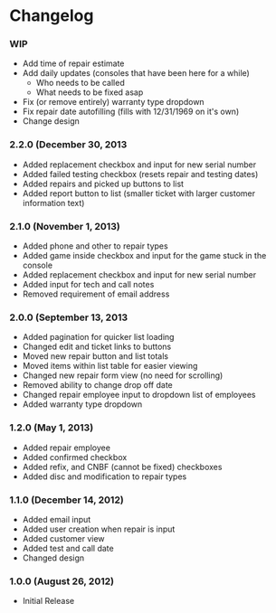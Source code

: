 # Changelog

### WIP

* Add time of repair estimate
* Add daily updates (consoles that have been here for a while)
	* Who needs to be called
	* What needs to be fixed asap
* Fix (or remove entirely) warranty type dropdown
* Fix repair date autofilling (fills with 12/31/1969 on it's own)
* Change design

### 2.2.0 (December 30, 2013

* Added replacement checkbox and input for new serial number
* Added failed testing checkbox (resets repair and testing dates)
* Added repairs and picked up buttons to list
* Added report button to list (smaller ticket with larger customer information text)

### 2.1.0 (November 1, 2013)

* Added phone and other to repair types
* Added game inside checkbox and input for the game stuck in the console
* Added replacement checkbox and input for new serial number
* Added input for tech and call notes
* Removed requirement of email address

### 2.0.0 (September 13, 2013

* Added pagination for quicker list loading
* Changed edit and ticket links to buttons
* Moved new repair button and list totals
* Moved items within list table for easier viewing
* Changed new repair form view (no need for scrolling)
* Removed ability to change drop off date
* Changed repair employee input to dropdown list of employees
* Added warranty type dropdown

### 1.2.0 (May 1, 2013)

* Added repair employee
* Added confirmed checkbox
* Added refix, and CNBF (cannot be fixed) checkboxes
* Added disc and modification to repair types

### 1.1.0 (December 14, 2012)

* Added email input
* Added user creation when repair is input
* Added customer view
* Added test and call date
* Changed design

### 1.0.0 (August 26, 2012)

* Initial Release